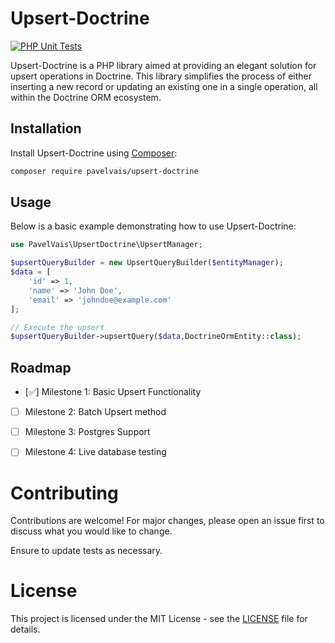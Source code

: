 # Upsert-Doctrine

[![PHP Unit Tests](https://github.com/PavelVais/upsert-doctrine/actions/workflows/php.yml/badge.svg?branch=main)](https://github.com/PavelVais/upsert-doctrine/actions/workflows/php.yml)

Upsert-Doctrine is a PHP library aimed at providing an elegant solution for upsert operations in Doctrine. 
This library simplifies the process of either inserting a new record or updating an existing one 
in a single operation, all within the Doctrine ORM ecosystem.

## Installation

Install Upsert-Doctrine using [Composer](https://getcomposer.org/):

```bash
composer require pavelvais/upsert-doctrine
```

## Usage
Below is a basic example demonstrating how to use Upsert-Doctrine:

```php
use PavelVais\UpsertDoctrine\UpsertManager;

$upsertQueryBuilder = new UpsertQueryBuilder($entityManager);
$data = [
    'id' => 1,
    'name' => 'John Doe',
    'email' => 'johndoe@example.com'
];

// Execute the upsert
$upsertQueryBuilder->upsertQuery($data,DoctrineOrmEntity::class);
```
## Roadmap

- [✅] Milestone 1: Basic Upsert Functionality
- [ ] Milestone 2: Batch Upsert method
- [ ] Milestone 3: Postgres Support
- [ ] Milestone 4: Live database testing


# Contributing

Contributions are welcome! For major changes, please open an issue first to discuss what you would like to change.

Ensure to update tests as necessary.

# License

This project is licensed under the MIT License - see the [LICENSE](LICENSE) file for details.
